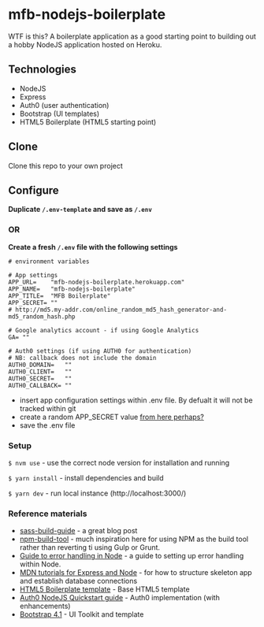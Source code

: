 # mfb-nodejs-boilerplate

WTF is this? A boilerplate application as a good starting point to building out a hobby NodeJS application hosted on Heroku.

## Technologies
* NodeJS
* Express
* Auth0 (user authentication)
* Bootstrap (UI templates)
* HTML5 Boilerplate (HTML5 starting point)

## Clone
Clone this repo to your own project

## Configure

**Duplicate `/.env-template` and save as `/.env`**
### OR
**Create a fresh `/.env` file with the following settings**
```
# environment variables

# App settings
APP_URL=    "mfb-nodejs-boilerplate.herokuapp.com"
APP_NAME=   "mfb-nodejs-boilerplate"
APP_TITLE=  "MFB Boilerplate"
APP_SECRET= ""
# http://md5.my-addr.com/online_random_md5_hash_generator-and-md5_random_hash.php

# Google analytics account - if using Google Analytics
GA= ""

# Auth0 settings (if using AUTH0 for authentication)
# NB: callback does not include the domain
AUTH0_DOMAIN=   ""
AUTH0_CLIENT=   ""
AUTH0_SECRET=   ""
AUTH0_CALLBACK= ""

```
* insert app configuration settings within .env file. By defualt it will not be tracked within git
* create a random APP_SECRET value [from here perhaps?](http://md5.my-addr.com/online_random_md5_hash_generator-and-md5_random_hash.php?)
* save the .env file

### Setup
`$ nvm use` - use the correct node version for installation and running

`$ yarn install` - install dependencies and build

`$ yarn dev` - run local instance (http://localhost:3000/)

### Reference materials
* [sass-build-guide](https://github.com/hellobrian/sass-recipes/tree/master/node-sass) - a great blog post
* [npm-build-tool](https://www.keithcirkel.co.uk/how-to-use-npm-as-a-build-tool/) - much inspiration here for using NPM as the build tool rather than reverting ti using Gulp or Grunt.
* [Guide to error handling in Node](https://thecodebarbarian.com/80-20-guide-to-express-error-handling) - a guide to setting up error handling within Node.
* [MDN tutorials for Express and Node](https://developer.mozilla.org/en-US/docs/Learn/Server-side/Express_Nodejs/Tutorial_local_library_website) - for how to structure skeleton app and establish database connections
* [HTML5 Boilerplate template](https://html5boilerplate.com/) - Base HTML5 template
* [Auth0 NodeJS Quickstart guide](https://auth0.com/docs/quickstart/webapp/nodejs) - Auth0 implementation (with enhancements)
* [Bootstrap 4.1](https://getbootstrap.com/docs/4.1) - UI Toolkit and template
